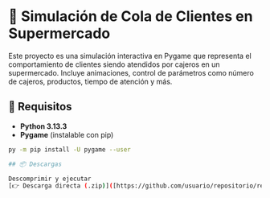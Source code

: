 # 🛒 Simulación de Cola de Clientes en Supermercado

Este proyecto es una simulación interactiva en Pygame que representa el comportamiento de clientes siendo atendidos por cajeros en un supermercado. Incluye animaciones, control de parámetros como número de cajeros, productos, tiempo de atención y más.

## 🚀 Requisitos

- **Python 3.13.3**
- **Pygame** (instalable con pip)

```bash
py -m pip install -U pygame --user

## 📦 Descargas

Descomprimir y ejecutar
[👉 Descarga directa (.zip)]([https://github.com/usuario/repositorio/releases/latest](https://github.com/sigaran/Q-simulation/releases/download/v1.0-beta/Q-Simulator.zip))
